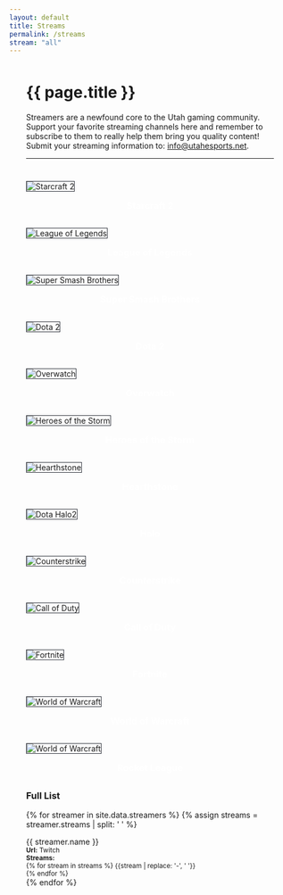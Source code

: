```yaml
---
layout: default
title: Streams
permalink: /streams
stream: "all"
---
```


<div style="max-width: 1200px;padding: 0 30px;margin: auto;">
  <div class="heading" style="margin: 50px 0 0">
    <h1>
      {{ page.title }}
    </h1>
  </div>
  <p>Streamers are a newfound core to the Utah gaming community. Support your favorite streaming channels here and remember to subscribe to them to really help them bring you quality content! Submit your streaming information to: <a href="mailto:info@utahesports.net">info@utahesports.net</a>.</p>
  <hr style="margin-bottom: 40px;">
  <div class="row">
    <div class="col-xs-6 col-sm-4">
      <a href="{{ site.url }}/streams/starcraft-2">
        <img src="{{ site.url }}/assets/images/banners/starcraft-2.png" alt="Starcraft 2"/>
        <h3>Starcraft 2</h3>
      </a>
    </div>
    <div class="col-xs-6 col-sm-4">
      <a href="{{ site.url }}/streams/league-of-legends">
        <img src="{{ site.url }}/assets/images/banners/league-of-legends.png" alt="League of Legends"/>
        <h3>League of Legends</h3>
      </a>
    </div>
    <div class="col-xs-6 col-sm-4">
      <a href="{{ site.url }}/streams/super-smash-brothers">
        <img src="{{ site.url }}/assets/images/banners/super-smash-brothers.png" alt="Super Smash Brothers"/>
        <h3>Super Smash Brothers</h3>
      </a>
    </div>
    <div class="col-xs-6 col-sm-4">
      <a href="{{ site.url }}/streams/dota-2">
        <img src="{{ site.url }}/assets/images/banners/dota-2.png" alt="Dota 2"/>
        <h3>Dota 2</h3>
      </a>
    </div>
    <div class="col-xs-6 col-sm-4">
      <a href="{{ site.url }}/streams/overwatch">
        <img src="{{ site.url }}/assets/images/banners/overwatch.png" alt="Overwatch"/>
        <h3>Overwatch</h3>
      </a>
    </div>
    <div class="col-xs-6 col-sm-4">
      <a href="{{ site.url }}/streams/heroes-of-the-storm">
        <img src="{{ site.url }}/assets/images/banners/heroes-of-the-storm.png" alt="Heroes of the Storm"/>
        <h3>Heroes of the Storm</h3>
      </a>
    </div>
    <div class="col-xs-6 col-sm-4">
      <a href="{{ site.url }}/streams/hearthstone">
        <img src="{{ site.url }}/assets/images/banners/hearthstone.png" alt="Hearthstone"/>
        <h3>Hearthstone</h3>
      </a>
    </div>
    <div class="col-xs-6 col-sm-4">
      <a href="{{ site.url }}/streams/halo">
        <img src="{{ site.url }}/assets/images/banners/halo.png" alt="Dota Halo2"/>
        <h3>Halo</h3>
      </a>
    </div>
    <div class="col-xs-6 col-sm-4">
      <a href="{{ site.url }}/streams/counterstrike">
        <img src="{{ site.url }}/assets/images/banners/counterstrike.png" alt="Counterstrike"/>
        <h3>Counterstrike</h3>
      </a>
    </div>
    <div class="col-xs-6 col-sm-4">
      <a href="{{ site.url }}/streams/call-of-duty">
        <img src="{{ site.url }}/assets/images/banners/call-of-duty.png" alt="Call of Duty"/>
        <h3>Call of Duty</h3>
      </a>
    </div>
    <div class="col-xs-6 col-sm-4">
      <a href="{{ site.url }}/streams/fortnite">
        <img src="{{ site.url }}/assets/images/banners/fortnite.png" alt="Fortnite"/>
        <h3>Fortnite</h3>
      </a>
    </div>
    <div class="col-xs-6 col-sm-4">
      <a href="{{ site.url }}/streams/warcraft">
        <img src="{{ site.url }}/assets/images/banners/warcraft.png" alt="World of Warcraft"/>
        <h3>World of Warcraft</h3>
      </a>
    </div>
    <div class="col-xs-6 col-sm-4">
      <a href="{{ site.url }}/streams/rocket-league">
        <img src="{{ site.url }}/assets/images/banners/rocket-league.png" alt="World of Warcraft"/>
        <h3>Rocket League</h3>
      </a>
    </div>
  </div>
  <h3>Full List</h3>
  <div class="row">
    {% for streamer in site.data.streamers %}
    {% assign streams = streamer.streams | split: ' ' %}
    <div class="col-xs-6 col-sm-4 col-md-3">
      <p>{{ streamer.name }}</p>
      <p style="margin-bottom: 0;"><small><strong>Url:</strong> <a href="https://twitch.tv/{{ streamer.name }}" target="_blank">Twitch</a></small></p>
      <p><small><strong>Streams:</strong><br/>
        {% for stream in streams %}
          {{stream | replace: '-', ' '}}<br/>
        {% endfor %}
      </small></p>
    </div>
    {% endfor %}
  </div>
</div>

<style>
  .row a {
    text-decoration: none;
  }
  .row h3 {
    text-align: center;
    margin: 15px 0 30px;
    color: #fff;
  }
  .row img {
    border: 1px solid #2d313a;
  }
  p:not(:last-child) {
    margin-bottom: 0;
  }
  p + p {
    margin: 0;
  }
</style>